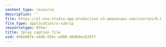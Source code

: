 ```yaml
---
content_type: resource
description: ''
file: https://ol-ocw-studio-app-production.s3.amazonaws.com/courses/6-041-probabilistic-systems-analysis-and-applied-probability-fall-2010/d4be00fea4d6554cad8840d68ecb2bf7_CadZXGNauY0.vtt
file_type: application/x-subrip
resourcetype: Other
title: 3play caption file
uid: d4be00fe-a4d6-554c-ad88-40d68ecb2bf7
---
```

